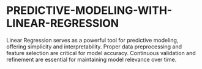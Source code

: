 # PREDICTIVE-MODELING-WITH-LINEAR-REGRESSION
Linear Regression serves as a powerful tool for predictive modeling, offering simplicity and interpretability. Proper data preprocessing and feature selection are critical for model accuracy. Continuous validation and refinement are essential for maintaining model relevance over time.
